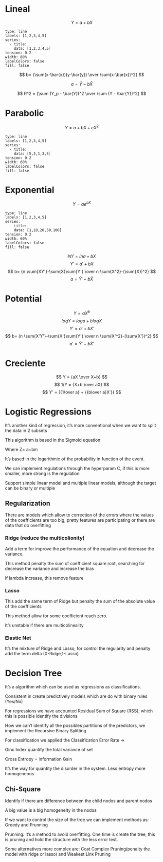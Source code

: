 # Lineal

$$ Y = a + bX $$

```chart
type: line
labels: [1,2,3,4,5]
series:
  - title: 
    data: [1,2,3,4,5]
tension: 0.2
width: 80%
labelColors: false
fill: false
```

$$
	b= {\sum(x-\bar{x})(y-\bar{y}) \over \sum(x-\bar{x})^2}
$$

$$
 a = \bar{Y} - b \bar{X}
$$

$$
 R^2 = {\sum (Y_p - \bar{Y})^2 \over \sum (Y - \bar{Y})^2}
$$
# Parabolic
$$
 Y = a+bX+cX^2
$$
```chart
type: line
labels: [1,2,3,4,5]
series:
  - title: 
    data: [5,3,1,3,5]
tension: 0.2
width: 60%
labelColors: false
fill: false
```

# Exponential
$$
 Y = a e^{bX}
$$
```chart
type: line
labels: [1,2,3,4,5]
series:
  - title: 
    data: [1,10,20,50,100]
tension: 0.2
width: 60%
labelColors: false
fill: false
```
$$
 ln{Y} = ln{a} + bX 
$$
$$
Y' = a' + bX
$$
$$
b= {n \sum{XY'}-\sum{X}\sum{Y'} \over n \sum{X^2}-(\sum{X})^2}
$$
$$
a = \bar{Y}'-b\bar{X}
$$
# Potential
$$
Y = aX^b
$$
$$
log{Y} = log{a} + b log{X}
$$
$$
Y' = a' + bX'
$$
$$
b= {n \sum{X'Y'}-\sum{X'}\sum{Y'} \over n \sum{X'^2}-(\sum{X'})^2}
$$
$$
a' = \bar{Y}'-b\bar{X}'
$$

# Creciente

$$
Y = {aX \over X+b}
$$
$$
1/Y = {X+b \over aX}
$$
$$
Y' = {{1\over a} + {{b\over a}X'}}
$$

# Logistic Regressions

It’s another kind of regression, it’s more conventional when we want to split the data in 2 subsets

This algorithm is based in the Sigmoid equation:

Where Z= a+bm

It’s based in the logarithmic of the probability in function of the event.

We can implement regulations through the hyperparam C, if this is more smaller, more strong is the regulation

Support simple linear model and multiple linear models, although the target can be binary or multiple

## Regularization

There are models which allow to correction of the errors where the values of the coefficients are too big, pretty features are participating or there are data that do overfitting

### Ridge (reduce the multicolionity)

Add a term for improve the performance of the equation and decrease the variance.

This method penalty the sum of coefficient square root, searching for decrease the variance and increase the bias

If lambda increase, this remove feature

### Lasso

This add the same term of Ridge but penalty the sum of the absolute value of the coefficients

This method allow for some coefficient reach zero.

It’s unstable if there are multicolineality

### Elastic Net

It’s the mixture of Ridge and Lasso, for control the regularity and penalty add the term delta (0-Ridge,1-Lasso)

# Decision Tree

It’s a algorithm which can be used as regressions as classifications.

Consistent in create predictively models which are do with binary rules (Yes/No)

For regressions we have accounted Residual Sum of Square (RSS), which this is possible identify the divisions

How we can’t identify all the possibles partitions of the predictors, we implement the Recursive Binary Splitting

For classification we applied the Classification Error Rate ->

Gino Index quantify the total variance of set

Cross Entropy = Information Gain

It’s the way for quantity the disorder in the system. Less entropy more homogeneous

## Chi-Square

Identify if there are difference between the child nodos and parent nodos

A big value is a big homogeneity in the nodos

If we want to control the size of the tree we can implement methods as: Greedy and Prunning

Prunning: it’s a method to avoid overfitting. One time is create the tree, this is pruning and hold the structure with the less error test.

Some alternatives more complex are: Cost Complex Pruning(penalty the model with ridge or lasso) and Weakest Link Pruning